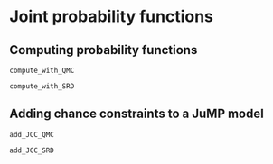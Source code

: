 # Joint probability functions

## Computing probability functions

```@docs
compute_with_QMC
```

```@docs
compute_with_SRD
```

## Adding chance constraints to a JuMP model

```@docs
add_JCC_QMC
```

```@docs
add_JCC_SRD
```